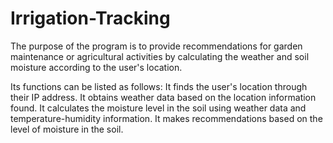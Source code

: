# Irrigation-Tracking
The purpose of the program is to provide recommendations for garden maintenance or agricultural activities by calculating the weather and soil moisture according to the user's location.

Its functions can be listed as follows: 
It finds the user's location through their IP address. 
It obtains weather data based on the location information found. 
It calculates the moisture level in the soil using weather data and temperature-humidity information.
It makes recommendations based on the level of moisture in the soil.
